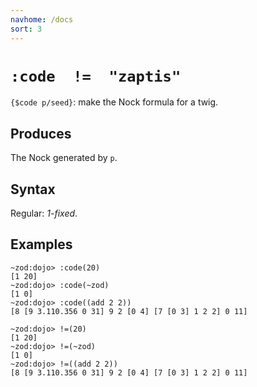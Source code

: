 ```yaml
---
navhome: /docs
sort: 3
---
```


# `:code  !=  "zaptis"`

`{$code p/seed}`: make the Nock formula for a twig.

## Produces

The Nock generated by `p`.

## Syntax

Regular: *1-fixed*.

## Examples

```
~zod:dojo> :code(20)
[1 20]
~zod:dojo> :code(~zod)
[1 0]
~zod:dojo> :code((add 2 2))
[8 [9 3.110.356 0 31] 9 2 [0 4] [7 [0 3] 1 2 2] 0 11]
```

```
~zod:dojo> !=(20)
[1 20]
~zod:dojo> !=(~zod)
[1 0]
~zod:dojo> !=((add 2 2))
[8 [9 3.110.356 0 31] 9 2 [0 4] [7 [0 3] 1 2 2] 0 11]
```
